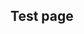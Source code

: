 ## Test page

<div
  class="tabs"
  name="test"
  enabled="true"
  height="600"
  tabs="[
    { key: 'component', filepath: 'example/GeomorphEdit' },
    // { key: 'component', filepath: 'example/NavCollide' },
    // { key: 'component', filepath: 'example/CssPanZoomDemo' },
    // { key: 'component', filepath: 'example/NavStringPull' },
    // { key: 'component', filepath: 'example/TriangleDev#301' },
    // { key: 'component', filepath: 'example/Css3d#301' },
    { key: 'terminal', filepath: 'test' },
    // { key: 'terminal', filepath: 'other' },
  ]"
>
</div>
